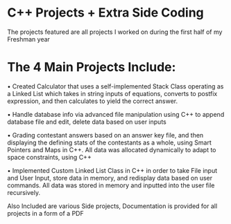 # C++ Projects + Extra Side Coding
The projects featured are all projects I worked on during the first half of my Freshman year


# The 4 Main Projects Include:

•	Created Calculator that uses a self-implemented Stack Class operating as a Linked List which takes in string inputs of equations, converts to postfix expression, and then calculates to yield the correct answer. 

•	Handle database info via advanced file manipulation using C++ to append database file and edit, delete data based on user inputs

•	Grading contestant answers based on an answer key file, and then displaying the defining stats of the contestants as a whole, using Smart Pointers and Maps in C++. All data was allocated dynamically to adapt to space constraints, using C++

•	Implemented Custom Linked List Class in C++ in order to take File input and User Input, store data in memory, and redisplay data based on user commands. All data was stored in memory and inputted into the user file recursively.

Also Included are various Side projects, Documentation is provided for all projects in a form of a PDF 
